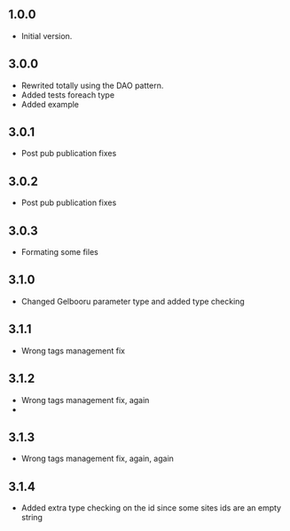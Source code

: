 ## 1.0.0

- Initial version.


## 3.0.0

- Rewrited totally using the DAO pattern.
- Added tests foreach type
- Added example

## 3.0.1

- Post pub publication fixes

## 3.0.2

- Post pub publication fixes

## 3.0.3

- Formating some files 

## 3.1.0

- Changed Gelbooru parameter type and added type checking

## 3.1.1

- Wrong tags management fix

## 3.1.2

- Wrong tags management fix, again
- 
## 3.1.3

- Wrong tags management fix, again, again

## 3.1.4

- Added extra type checking on the id since some sites ids are an empty string